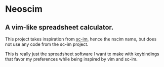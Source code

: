 # Neoscim

## A vim-like spreadsheet calculator.

This project takes inspiration from [sc-im](https://github.com/andmarti1424/sc-im), hence the nscim name, but does not use any code from the sc-im project.

This is really just the spreadsheet software I want to make with keybindings that favor my preferences while being inspired by vim and sc-im.

